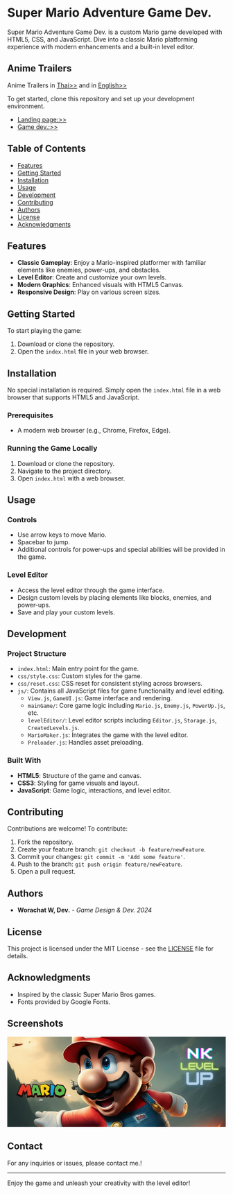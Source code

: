 # Super Mario Adventure Game Dev.

Super Mario Adventure Game Dev. is a custom Mario game developed with HTML5, CSS, and JavaScript. Dive into a classic Mario platforming experience with modern enhancements and a built-in level editor.

## Anime Trailers
Anime Trailers in [Thai>>](https://www.youtube.com/watch?v=v5Vg3UghQ1Y) 
and in [English>>](https://www.youtube.com/watch?v=tMMke8QAcqA) 

To get started, clone this repository and set up your development environment.
- [Landing page:>>](https://github.com/worachat-dev/Super-Mario-Adventure-Landingpage-dev) 
- [Game dev.:>>](https://github.com/worachat-dev/Super-Mario-Adventure-Game-dev) 

## Table of Contents

- [Features](#features)
- [Getting Started](#getting-started)
- [Installation](#installation)
- [Usage](#usage)
- [Development](#development)
- [Contributing](#contributing)
- [Authors](#authors)
- [License](#license)
- [Acknowledgments](#acknowledgments)

## Features

- **Classic Gameplay**: Enjoy a Mario-inspired platformer with familiar elements like enemies, power-ups, and obstacles.
- **Level Editor**: Create and customize your own levels.
- **Modern Graphics**: Enhanced visuals with HTML5 Canvas.
- **Responsive Design**: Play on various screen sizes.

## Getting Started

To start playing the game:

1. Download or clone the repository.
2. Open the `index.html` file in your web browser.

## Installation

No special installation is required. Simply open the `index.html` file in a web browser that supports HTML5 and JavaScript.

### Prerequisites

- A modern web browser (e.g., Chrome, Firefox, Edge).

### Running the Game Locally

1. Download or clone the repository.
2. Navigate to the project directory.
3. Open `index.html` with a web browser.

## Usage

### Controls

- Use arrow keys to move Mario.
- Spacebar to jump.
- Additional controls for power-ups and special abilities will be provided in the game.

### Level Editor

- Access the level editor through the game interface.
- Design custom levels by placing elements like blocks, enemies, and power-ups.
- Save and play your custom levels.

## Development

### Project Structure

- `index.html`: Main entry point for the game.
- `css/style.css`: Custom styles for the game.
- `css/reset.css`: CSS reset for consistent styling across browsers.
- `js/`: Contains all JavaScript files for game functionality and level editing.
  - `View.js`, `GameUI.js`: Game interface and rendering.
  - `mainGame/`: Core game logic including `Mario.js`, `Enemy.js`, `PowerUp.js`, etc.
  - `levelEditor/`: Level editor scripts including `Editor.js`, `Storage.js`, `CreatedLevels.js`.
  - `MarioMaker.js`: Integrates the game with the level editor.
  - `Preloader.js`: Handles asset preloading.

### Built With

- **HTML5**: Structure of the game and canvas.
- **CSS3**: Styling for game visuals and layout.
- **JavaScript**: Game logic, interactions, and level editor.

## Contributing

Contributions are welcome! To contribute:

1. Fork the repository.
2. Create your feature branch: `git checkout -b feature/newFeature`.
3. Commit your changes: `git commit -m 'Add some feature'`.
4. Push to the branch: `git push origin feature/newFeature`.
5. Open a pull request.

## Authors

- **Worachat W, Dev.** - *Game Design & Dev. 2024*

## License

This project is licensed under the MIT License - see the [LICENSE](LICENSE) file for details.

## Acknowledgments

- Inspired by the classic Super Mario Bros games.
- Fonts provided by Google Fonts.

## Screenshots

![Game Screenshot](./images/start-screen.png)

## Contact

For any inquiries or issues, please contact me.!

---

Enjoy the game and unleash your creativity with the level editor!
